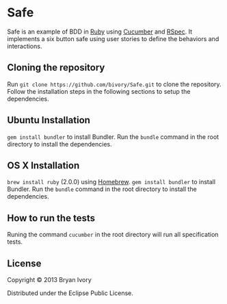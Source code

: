 # Safe

Safe is an example of BDD in [Ruby](http://www.ruby-lang.org/) using [Cucumber](http://cukes.info/) and [RSpec](http://rspec.info/). It implements a six button safe using user stories to define the behaviors and interactions.

## Cloning the repository

Run `git clone https://github.com/bivory/Safe.git` to clone the repository. Follow the installation steps in the following sections to setup the dependencies.

## Ubuntu Installation

`gem install bundler` to install Bundler.
Run the `bundle` command in the root directory to install the dependencies.

## OS X Installation

`brew install ruby` (2.0.0) using [Homebrew](http://brew.sh/).
`gem install bundler` to install Bundler.
Run the `bundle` command in the root directory to install the dependencies.

## How to run the tests

Runing the command `cucumber` in the root directory will run all specification tests.

## License

Copyright © 2013 Bryan Ivory

Distributed under the Eclipse Public License.

